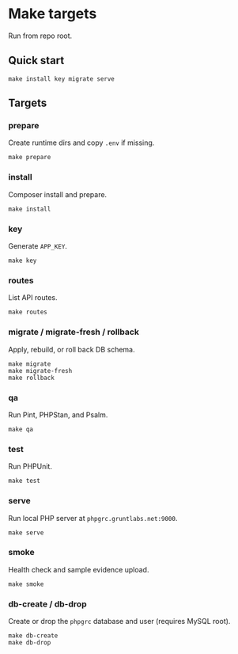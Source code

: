 # Make targets

Run from repo root.

## Quick start
```
make install key migrate serve
```

## Targets

### prepare
Create runtime dirs and copy `.env` if missing.
```
make prepare
```

### install
Composer install and prepare.
```
make install
```

### key
Generate `APP_KEY`.
```
make key
```

### routes
List API routes.
```
make routes
```

### migrate / migrate-fresh / rollback
Apply, rebuild, or roll back DB schema.
```
make migrate
make migrate-fresh
make rollback
```

### qa
Run Pint, PHPStan, and Psalm.
```
make qa
```

### test
Run PHPUnit.
```
make test
```

### serve
Run local PHP server at `phpgrc.gruntlabs.net:9000`.
```
make serve
```

### smoke
Health check and sample evidence upload.
```
make smoke
```

### db-create / db-drop
Create or drop the `phpgrc` database and user (requires MySQL root).
```
make db-create
make db-drop
```